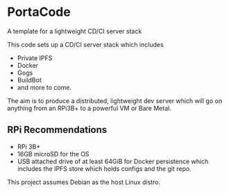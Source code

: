 # PortaCode
A template for a lightweight CD/CI server stack

This code sets up a CD/CI server stack which includes
- Private IPFS
- Docker
- Gogs
- BuildBot
- and more to come.

The aim is to produce a distributed, lightweight dev server which will go on anything from an RPi3B+ to a powerful VM or Bare Metal.

## RPi Recommendations
- RPi 3B+
- 16GB microSD for the OS
- USB attached drive of at least 64GiB for Docker persistence which includes the IPFS store which holds configs and the git repo.

This project assumes Debian as the host Linux distro.
